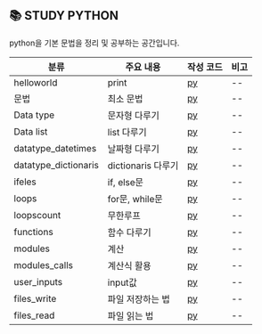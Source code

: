 
## 📚 STUDY PYTHON 
python을 기본 문법을 정리 및 공부하는 공간입니다. 


| 분류 | 주요 내용 | 작성 코드 | 비고 |
| -- | -- | -- | --|
| helloworld | print | [py](./codes/helloworld.py) | --|
| 문법 | 최소 문법 | [py](./codes/syntaxs.py) | --|
| Data type | 문자형 다루기 | [py](./codes/datatype_strings.py) | --|
| Data list | list 다루기  | [py](./codes/datatype_list.py) | --|
| datatype_datetimes | 날짜형 다루기  | [py](./codes/datatype_datetimes.py) | --|
| datatype_dictionaris | dictionaris 다루기  | [py](./codes/datatype_dictionaris.py) | --|
| ifeles | if, else문 | [py](./codes/ifelses.py) | --|
| loops | for문, while문 | [py](./codes/loops.py) | --|
| loopscount | 무한루프 | [py](./codes/loopscount.py) | --|
| functions | 함수 다루기 | [py](./codes/functions.py) | --|
| modules | 계산 | [py](./codes/modules.py) | --|
| modules_calls | 계산식 활용 | [py](./codes/modules_calls.py) | --|
| user_inputs | input값 | [py](./codes/user_inputs.py) | --|
|files_write| 파일 저장하는 법 | [py](./codes/files_write.py)| --|
|files_read| 파일 읽는 법 | [py](./codes/files_read.py)| --|